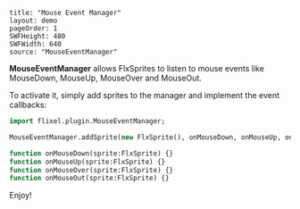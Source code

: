 ```
title: "Mouse Event Manager"
layout: demo
pageOrder: 1
SWFHeight: 480
SWFWidth: 640
source: "MouseEventManager"
```

**MouseEventManager** allows FlxSprites to listen to mouse events like MouseDown, MouseUp, MouseOver and MouseOut.

To activate it, simply add sprites to the manager and implement the event callbacks:

```haxe
import flixel.plugin.MouseEventManager;

MouseEventManager.addSprite(new FlxSprite(), onMouseDown, onMouseUp, onMouseOver, onMouseOut); 

function onMouseDown(sprite:FlxSprite) {}
function onMouseUp(sprite:FlxSprite) {}
function onMouseOver(sprite:FlxSprite) {}
function onMouseOut(sprite:FlxSprite) {}
```

Enjoy!